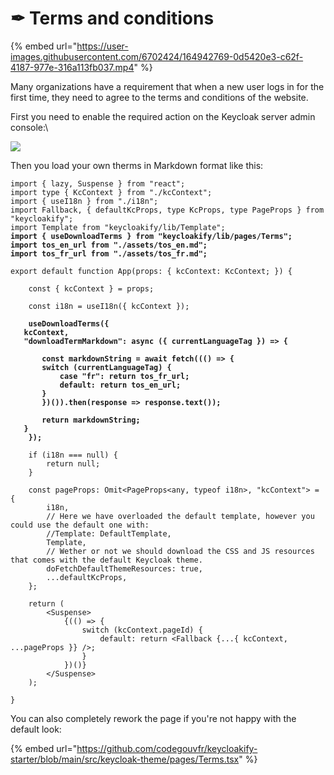 # ✒ Terms and conditions

{% embed url="https://user-images.githubusercontent.com/6702424/164942769-0d5420e3-c62f-4187-977e-316a113fb037.mp4" %}

Many organizations have a requirement that when a new user logs in for the first time, they need to agree to the terms and conditions of the website.

First you need to enable the required action on the Keycloak server admin console:\


![](https://user-images.githubusercontent.com/6702424/114280501-dad2e600-9a39-11eb-9c39-a225572dd38a.png)

Then you load your own therms in Markdown format like this: &#x20;

<pre class="language-tsx" data-title="KcApp.tsx"><code class="lang-tsx">import { lazy, Suspense } from "react";
import type { KcContext } from "./kcContext";
import { useI18n } from "./i18n";
import Fallback, { defaultKcProps, type KcProps, type PageProps } from "keycloakify";
import Template from "keycloakify/lib/Template";
<strong>import { useDownloadTerms } from "keycloakify/lib/pages/Terms";
</strong><strong>import tos_en_url from "./assets/tos_en.md";
</strong><strong>import tos_fr_url from "./assets/tos_fr.md";
</strong>
export default function App(props: { kcContext: KcContext; }) {

    const { kcContext } = props;

    const i18n = useI18n({ kcContext });
    
<strong>    useDownloadTerms({
</strong><strong>	kcContext,
</strong><strong>	"downloadTermMarkdown": async ({ currentLanguageTag }) => {
</strong><strong>
</strong><strong>	    const markdownString = await fetch((() => {
</strong><strong>		switch (currentLanguageTag) {
</strong><strong>			case "fr": return tos_fr_url;
</strong><strong>			default: return tos_en_url;
</strong><strong>		}
</strong><strong>	    })()).then(response => response.text());
</strong><strong>
</strong><strong>	    return markdownString;
</strong><strong>	}
</strong><strong>    });
</strong>
    if (i18n === null) {
        return null;
    }
    
    const pageProps: Omit&#x3C;PageProps&#x3C;any, typeof i18n>, "kcContext"> = {
        i18n,
        // Here we have overloaded the default template, however you could use the default one with:  
        //Template: DefaultTemplate,
        Template,
        // Wether or not we should download the CSS and JS resources that comes with the default Keycloak theme.  
        doFetchDefaultThemeResources: true,
        ...defaultKcProps,
    };
    
    return (
        &#x3C;Suspense>
            {(() => {
                switch (kcContext.pageId) {
                    default: return &#x3C;Fallback {...{ kcContext, ...pageProps }} />;
                }
            })()}
        &#x3C;/Suspense>
    );

}
</code></pre>

You can also completely rework the page if you're not happy with the default look: &#x20;

{% embed url="https://github.com/codegouvfr/keycloakify-starter/blob/main/src/keycloak-theme/pages/Terms.tsx" %}

